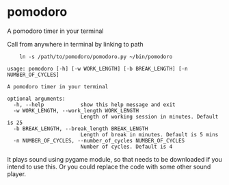 # pomodoro
A pomodoro timer in your terminal

Call from anywhere in terminal by linking to path

```
    ln -s /path/to/pomodoro/pomodoro.py ~/bin/pomodoro
```

```
usage: pomodoro [-h] [-w WORK_LENGTH] [-b BREAK_LENGTH] [-n NUMBER_OF_CYCLES]

A pomodoro timer in your terminal

optional arguments:
  -h, --help            show this help message and exit
  -w WORK_LENGTH, --work_length WORK_LENGTH
                        Length of working session in minutes. Default is 25
  -b BREAK_LENGTH, --break_length BREAK_LENGTH
                        Length of break in minutes. Default is 5 mins
  -n NUMBER_OF_CYCLES, --number_of_cycles NUMBER_OF_CYCLES
                        Number of cycles. Default is 4
```     

It plays sound using pygame module, so that needs to be downloaded if you intend to use this. Or you could replace the code with some other sound player.
